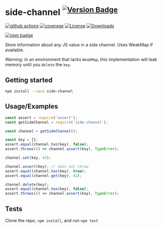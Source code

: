 # side-channel <sup>[![Version Badge][npm-version-svg]][package-url]</sup>

[![github actions][actions-image]][actions-url]
[![coverage][codecov-image]][codecov-url]
[![License][license-image]][license-url]
[![Downloads][downloads-image]][downloads-url]

[![npm badge][npm-badge-png]][package-url]

Store information about any JS value in a side channel. Uses WeakMap if available.

Warning: in an environment that lacks `WeakMap`, this implementation will leak memory until you `delete` the `key`.

## Getting started

```sh
npm install --save side-channel
```

## Usage/Examples

```js
const assert = require('assert');
const getSideChannel = require('side-channel');

const channel = getSideChannel();

const key = {};
assert.equal(channel.has(key), false);
assert.throws(() => channel.assert(key), TypeError);

channel.set(key, 42);

channel.assert(key); // does not throw
assert.equal(channel.has(key), true);
assert.equal(channel.get(key), 42);

channel.delete(key);
assert.equal(channel.has(key), false);
assert.throws(() => channel.assert(key), TypeError);
```

## Tests

Clone the repo, `npm install`, and run `npm test`

[package-url]: https://npmjs.org/package/side-channel
[npm-version-svg]: https://versionbadg.es/ljharb/side-channel.svg
[deps-svg]: https://david-dm.org/ljharb/side-channel.svg
[deps-url]: https://david-dm.org/ljharb/side-channel
[dev-deps-svg]: https://david-dm.org/ljharb/side-channel/dev-status.svg
[dev-deps-url]: https://david-dm.org/ljharb/side-channel#info=devDependencies
[npm-badge-png]: https://nodei.co/npm/side-channel.png?downloads=true&stars=true
[license-image]: https://img.shields.io/npm/l/side-channel.svg
[license-url]: LICENSE
[downloads-image]: https://img.shields.io/npm/dm/side-channel.svg
[downloads-url]: https://npm-stat.com/charts.html?package=side-channel
[codecov-image]: https://codecov.io/gh/ljharb/side-channel/branch/main/graphs/badge.svg
[codecov-url]: https://app.codecov.io/gh/ljharb/side-channel/
[actions-image]: https://img.shields.io/endpoint?url=https://github-actions-badge-u3jn4tfpocch.runkit.sh/ljharb/side-channel
[actions-url]: https://github.com/ljharb/side-channel/actions

